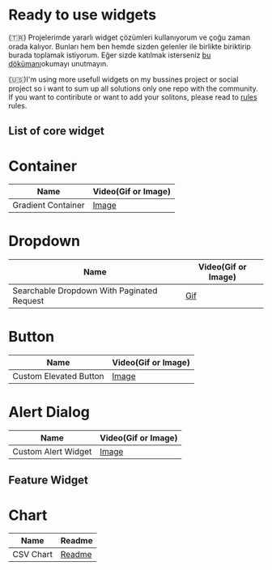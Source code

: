 # Ready to use widgets

(🇹🇷) Projelerimde yararlı widget çözümleri kullanıyorum ve çoğu zaman orada kalıyor. Bunları hem ben hemde sizden gelenler ile birlikte biriktirip burada toplamak istiyorum. Eğer sizde katılmak isterseniz [bu dökümanı](https://github.com/VB10/flutter-ready-to-use-widgets/blob/master/github/rules/contribute.md#kendi-özel-widget-çözümümü-nasıl-paylaşırım)okumayı unutmayın.

(🇺🇸)I'm using more usefull widgets on my bussines project or social project so i want to sum up all solutions only one repo with the community. If you want to contiribute or want to add your solitons, please read to [rules](https://github.com/VB10/flutter-ready-to-use-widgets/blob/master/github/rules/contribute.md#kendi-özel-widget-çözümümü-nasıl-paylaşırım) rules.

## List of core widget

# Container

| Name               | Video(Gif or Image)                                     |
| ------------------ | ------------------------------------------------------- |
| Gradient Container | [Image](github/images/container/gradient_container.png) |

# Dropdown

| Name                                       | Video(Gif or Image)                                                        |
| ------------------------------------------ | -------------------------------------------------------------------------- |
| Searchable Dropdown With Paginated Request | [Gif](github/gifs/dropdown/searchable_dropdown_with_paginated_request.gif) |


# Button
| Name               | Video(Gif or Image)                                 |
| ------------------ | ----------------------------------------------------|
| Custom Elevated Button | [Image](github/images/button/custom_button.png) |

# Alert Dialog
| Name               | Video(Gif or Image)                                   |
| ------------------ | ------------------------------------------------------|
| Custom Alert Widget | [Image](github/images/alert_dialog/custom_alert.png) |


## Feature Widget

# Chart

| Name               | Readme                                                  |
| ------------------ | ------------------------------------------------------- |
| CSV Chart | [Readme](https://github.com/burakJs/flutter-ready-to-use-widgets/blob/master/lib/feature/chart/Readme.md) |
